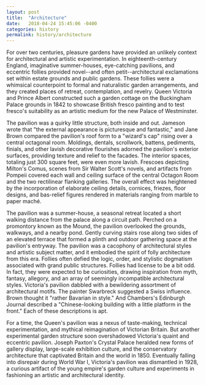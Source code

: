 ```yaml
---
layout: post
title:  "Architecture"
date:   2018-04-24 15:45:06 -0400
categories: history
permalink: history/architecture
---
```

For over two centuries, pleasure gardens have provided an unlikely context for architectural and artistic experimentation. In eighteenth-century England, imaginative summer-houses, eye-catching pavilions, and eccentric follies provided novel--and often petit--architectural exclamations set within estate grounds and public gardens. These follies were a whimsical counterpoint to formal and naturalistic garden arrangements, and they created places of retreat, contemplation, and revelry. Queen Victoria and Prince Albert constructed such a garden cottage on the Buckingham Palace grounds in 1842 to showcase British fresco painting and to test fresco's suitability as an artistic medium for the new Palace of Westminster.

The pavilion was a quirky little structure, both inside and out. Jameson wrote that "the external appearance is picturesque and fantastic," and Jane Brown compared the pavilion's roof form to a "wizard's cap" rising over a central octagonal room. Moldings, dentals, scrollwork, battens, pediments, finials, and other lavish decorative flourishes adorned the pavilion's exterior surfaces, providing texture and relief to the facades. The interior spaces, totaling just 300 square feet, were even more lavish. Frescoes depicting Milton's Comus, scenes from Sir Walter Scott's novels, and artifacts from Pompeii covered each wall and ceiling surface of the central Octagon Room and the two rectilinear flanking galleries. The overall effect was heightened by the incorporation of elaborate ceiling details, cornices, friezes, floor designs, and bas-relief figures rendered in materials ranging from marble to paper maché.

The pavilion was a summer-house, a seasonal retreat located a short walking distance from the palace along a circuit path. Perched on a promontory known as the Mound, the pavilion overlooked the grounds, walkways, and a nearby pond. Gently curving stairs rose along two sides of an elevated terrace that formed a plinth and outdoor gathering space at the pavilion's entryway. The pavilion was a cacophony of architectural styles and artistic subject matter, and it embodied the spirit of folly architecture from this era. Follies often defied the logic, order, and stylistic dogmatism associated with grand public structures. Follies had license to be a bit odd. In fact, they were expected to be curiosities, drawing inspiration from myth, fantasy, allegory, and an array of seemingly incompatible architectural styles. Victoria's pavilion dabbled with a bewildering assortment of architectural motifs. The painter Swarbreck suggested a Swiss influence. Brown thought it "rather Bavarian in style." And Chambers's Edinburgh Journal described a "Chinese-looking building with a little platform in the front." Each of these descriptions is apt.

For a time, the Queen's pavilion was a nexus of taste-making, technical experimentation, and mythical reimagination of Victorian Britain. But another experimental garden structure soon overshadowed Victoria's quaint and eccentric pavilion. Joseph Paxton's Crystal Palace heralded new forms of gallery display, large-scale exhibition culture, and the conservatory architecture that captivated Britain and the world in 1850. Eventually falling into disrepair during World War I, Victoria's pavilion was dismantled in 1928, a curious artifact of the young empire's garden culture and experiments in fashioning an artistic and architectural identity.